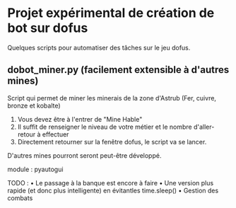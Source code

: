  # Projet expérimental de création de bot sur dofus

Quelques scripts pour automatiser des tâches sur le jeu dofus.

## dobot_miner.py (facilement extensible à d'autres mines)

Script qui permet de miner les minerais de la zone d'Astrub (Fer, cuivre, bronze et kobalte)
1) Vous devez être à l'entrer de "Mine Hable"
2) Il suffit de renseigner le niveau de votre métier et le nombre d'aller-retour à effectuer
3) Directement retourner sur la fenêtre dofus, le script va se lancer.

D'autres mines pourront seront peut-être développé.

module : pyautogui

TODO :
• Le passage à la banque est encore à faire
• Une version plus rapide (et donc plus intelligente) en évitantles time.sleep()
• Gestion des combats